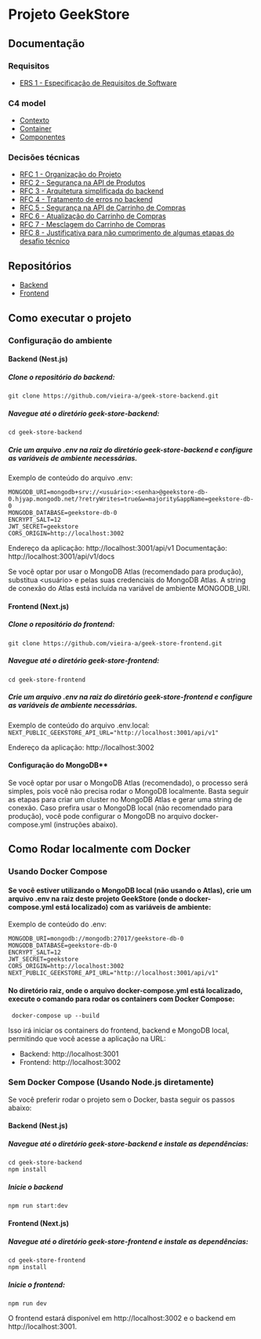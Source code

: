 # Projeto GeekStore

## Documentação

### Requisitos

- [ERS 1 - Especificação de Requisitos de Software](https://github.com/vieira-a/geek-store/blob/main/docs/ers/1-especificacao-requisitos.md)

### C4 model

- [Contexto](https://github.com/vieira-a/geek-store/blob/main/docs/c4-model/context.md)
- [Container](https://github.com/vieira-a/geek-store/blob/main/docs/c4-model/container.md)
- [Componentes](https://github.com/vieira-a/geek-store/blob/main/docs/c4-model/component.md)

### Decisões técnicas

- [RFC 1 - Organização do Projeto](https://github.com/vieira-a/geek-store/blob/main/docs/rfc/rfc-1-organizacao-projeto.md)
- [RFC 2 - Segurança na API de Produtos](https://github.com/vieira-a/geek-store/blob/main/docs/rfc/rfc2-seguranca-api-produtos.md)
- [RFC 3 - Arquitetura simplificada do backend](https://github.com/vieira-a/geek-store/blob/main/docs/rfc/rfc3-arquitetura-simplificada-backend.md)
- [RFC 4 - Tratamento de erros no backend](https://github.com/vieira-a/geek-store/blob/main/docs/rfc/rfc4-tratamento-de-erros.md)
- [RFC 5 - Segurança na API de Carrinho de Compras](https://github.com/vieira-a/geek-store/blob/main/docs/rfc/rfc5-seguranca-api-carrinho-de-compra.md)
- [RFC 6 - Atualização do Carrinho de Compras](https://github.com/vieira-a/geek-store/blob/main/docs/rfc/rfc6-atualizacao-carrinho-compras.md)
- [RFC 7 - Mesclagem do Carrinho de Compras](https://github.com/vieira-a/geek-store/blob/main/docs/rfc/rfc7-mesclagem-carrinho-de-compra.md)
- [RFC 8 - Justificativa para não cumprimento de algumas etapas do desafio técnico](https://github.com/vieira-a/geek-store/blob/main/docs/rfc/rfc8-justificativa.md)

## Repositórios

- [Backend](https://github.com/vieira-a/geek-store-backend)
- [Frontend](https://github.com/vieira-a/geek-store-frontend)

## Como executar o projeto

### Configuração do ambiente

#### Backend (Nest.js)

##### Clone o repositório do backend:

`git clone https://github.com/vieira-a/geek-store-backend.git`

##### Navegue até o diretório geek-store-backend: 

`cd geek-store-backend`

##### Crie um arquivo .env na raiz do diretório geek-store-backend e configure as variáveis de ambiente necessárias. 

Exemplo de conteúdo do arquivo .env:

```
MONGODB_URI=mongodb+srv://<usuário>:<senha>@geekstore-db-0.hjyap.mongodb.net/?retryWrites=true&w=majority&appName=geekstore-db-0
MONGODB_DATABASE=geekstore-db-0
ENCRYPT_SALT=12
JWT_SECRET=geekstore
CORS_ORIGIN=http://localhost:3002
```

Endereço da aplicação: http://localhost:3001/api/v1
Documentação: http://localhost:3001/api/v1/docs

Se você optar por usar o MongoDB Atlas (recomendado para produção), substitua <usuário> e <senha> pelas suas credenciais do MongoDB Atlas. A string de conexão do Atlas está incluída na variável de ambiente MONGODB_URI.

#### **Frontend (Next.js)**

##### Clone o repositório do frontend:

`git clone https://github.com/vieira-a/geek-store-frontend.git`

##### Navegue até o diretório geek-store-frontend: 

`cd geek-store-frontend`

##### Crie um arquivo .env na raiz do diretório geek-store-frontend e configure as variáveis de ambiente necessárias. 

Exemplo de conteúdo do arquivo .env.local:
`NEXT_PUBLIC_GEEKSTORE_API_URL="http://localhost:3001/api/v1"`

Endereço da aplicação: http://localhost:3002

#### Configuração do MongoDB**

Se você optar por usar o MongoDB Atlas (recomendado), o processo será simples, pois você não precisa rodar o MongoDB localmente. Basta seguir as etapas para criar um cluster no MongoDB Atlas e gerar uma string de conexão.
Caso prefira usar o MongoDB local (não recomendado para produção), você pode configurar o MongoDB no arquivo docker-compose.yml (instruções abaixo).

## Como Rodar localmente com Docker

### Usando Docker Compose

#### Se você estiver utilizando o MongoDB local (não usando o Atlas), crie um arquivo .env na raiz deste projeto GeekStore (onde o docker-compose.yml está localizado) com as variáveis de ambiente:

Exemplo de conteúdo do .env:

```
MONGODB_URI=mongodb://mongodb:27017/geekstore-db-0
MONGODB_DATABASE=geekstore-db-0
ENCRYPT_SALT=12
JWT_SECRET=geekstore
CORS_ORIGIN=http://localhost:3002
NEXT_PUBLIC_GEEKSTORE_API_URL="http://localhost:3001/api/v1"
```

#### No diretório raiz, onde o arquivo docker-compose.yml está localizado, execute o comando para rodar os containers com Docker Compose:

` docker-compose up --build`

Isso irá iniciar os containers do frontend, backend e MongoDB local, permitindo que você acesse a aplicação na URL:

- Backend: http://localhost:3001
- Frontend: http://localhost:3002

### Sem Docker Compose (Usando Node.js diretamente)

Se você preferir rodar o projeto sem o Docker, basta seguir os passos abaixo:

#### Backend (Nest.js)

##### Navegue até o diretório geek-store-backend e instale as dependências:

```
cd geek-store-backend
npm install
```

##### Inicie o backend

`npm run start:dev`

#### Frontend (Next.js)

##### Navegue até o diretório geek-store-frontend e instale as dependências:

```
cd geek-store-frontend
npm install
```

##### Inicie o frontend:

`npm run dev`

O frontend estará disponível em http://localhost:3002 e o backend em http://localhost:3001.

